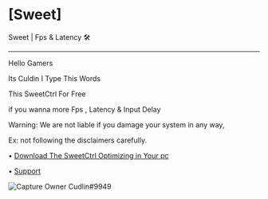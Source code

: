 # [Sweet]
Sweet | Fps &amp; Latency 🛠
---------------------------- -
Hello Gamers

Its Culdin I Type This Words 

This SweetCtrl For Free

if you wanna more Fps , Latency & Input Delay

Warning: 
We are not liable if you damage your system in any way,

Ex: not following the disclaimers carefully.

• [Download The SweetCtrl Optimizing in Your pc](https://github.com/Cudlin/SweetCtrl/releases/latest/download/SweetCtrl.bat)

• [Support](https://discord.gg/rYxw4Fxsrb)

![Capture](https://user-images.githubusercontent.com/104656809/183545915-059a152b-006e-4d61-a629-d7e72a491e84.PNG)
Owner Cudlin#9949
